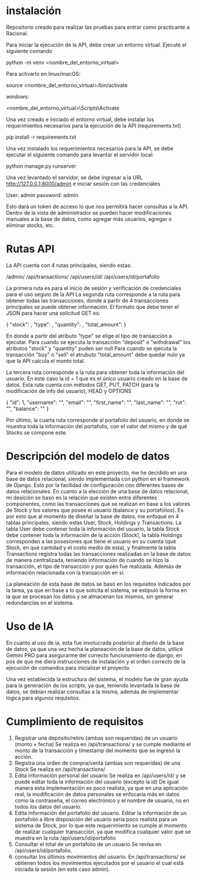 # instalación
Repositorio creado para realizar las pruebas para entrar como practicante a Racional.

Para iniciar la ejecución de la API, debe crear un entorno virtual. Ejecute el siguiente comando

python -m venv <nombre_del_entorno_virtual>

Para activarlo en linux/macOS:

source <nombre_del_entorno_virtual>/bin/activate

windows:

<nombre_del_entorno_virtual>\Scripts\Activate

Una vez creado e iniciado el entorno virtual, debe instalar los requerimientos necesarios para la ejecución de la API (requirements.txt)

pip install -r requirements.txt

Una vez instalado los requerimientos necesarios para la API, se debe ejecutar el siguiente comando para levantar el servidor local:

python manage.py runserver

Una vez levantado el servidor, se debe ingresar a la URL http://127.0.0.1:8000/admin e iniciar sesión con las credenciales 

User: admin
password: admin

Esto dará un token de acceso lo que nos permitirá hacer consultas a la API.
Dentro de la vista de administrador se pueden hacer modificaciones manuales a la base de datos, como agregar más usuarios, agregar o eliminar stocks, etc.

# Rutas API
La API cuenta con 4 rutas principales, siendo estas:

/admin/
/api/transactions/
/api/users/id/
/api/users/id/portafolio

La primera ruta es para el inicio de sesión y verificación de credenciales para el uso seguro de la API
La segunda ruta corresponde a la ruta para obtener todas las transacciones, donde a partir de 4 transacciones principales se puede obtener información.
El formato que debe tener el JSON para hacer una solicitud GET es:

{
    "stock": ,
    "type": ,
    "quantity": ,
    "total_amount": 
}

En donde a partir del atributo "type" se elige el tipo de transacción a ejecutar.
Para cuando se ejecuta la transacción "deposit" o "withdrawal" los atributos "stock" y "quantity" puden ser null
Para cuando se ejecuta la transacción "buy" o "sell" el atrubuto "total_amount" debe quedar nulo ya que la API calcula el monto total.

La tercera ruta corresponde a la ruta para obtener toda la información del usuario. En este caso la id = 1 que es el único usuario creado en la base de datos.
Esta ruta cuenta con métodos GET, PUT, PATCH (para la modificación de info del usuario), HEAD y OPTIONS

{
    "id": 1,
    "username": "",
    "email": "",
    "first_name": "",
    "last_name": "",
    "rut": "",
    "balance": ""
}

Por último, la cuarta ruta corresponde al portafolio del usuario, en donde se muestra toda la información del portafolio, con el valor del mismo y de qué Stocks se compone este.

# Descripción del modelo de datos

Para el modelo de datos utilizado en este proyecto, me he decidido en una base de datos relacional, siendo implementada con python en el framework de Django.
Esto por la facilidad de configuración con diferentes bases de datos relacionales.
En cuanto a la elección de una base de datos relacional, mi desición se basó en la relación que existen entre diferentes componentes, como las transacciones que se realizan en base a los valores de Stock y los valores que posee el usuario (balance y su portafolios).
Es por esto que al momento de diseñar la base de datos, me enfoqué en 4 tablas principales, siendo estas User, Stock, Holdings y Transactions.
La tabla User debe contener toda la información del usuario, la tabla Stock debe contener toda la información de la acción (Stock), la tabla Holdings corresponden a las posesiones que tiene el usuario en su cuenta (qué Stock, en qué cantidad y el costo medio de esta), y finalmente la tabla Transactions registra todas las transacciones realizadas en la base de datos de manera centralizada, teniendo información de cuando se hizo la transacción, el tipo de transacción y por quién fue realizada. Además de información relacionada con la transacción en si.

La planeación de esta base de datos se basó en los requisitos indicados por la tarea, ya que en base a lo que solicita el sistema, se estipuló la forma en la que se procesan los datos y se almacenan los mismos, sin generar redundancias en el sistema.

# Uso de IA

En cuanto al uso de ia, esta fue involucrada posterior al diseño de la base de datos, ya que una vez hecha la planeación de la base de datos, utilicé Gemini PRO para asegurarme del correcto funcionamiento de django, en pos de que me diera instrucciones de instalación y el orden correcto de la ejecución de comandos para inicializar el proyecto.

Una vez establecida la estructura del sistema, el modelo fue de gran ayuda para la generación de los scripts, ya que, teniendo levantada la base de datos, se debían realizar consultas a la misma, además de implementar lógica para algunos requisitos.

# Cumplimiento de requisitos
1. Registrar una depósito/retiro (ambas son requeridas) de un usuario (monto + fecha)
Se realiza en /api/transactions/ y se cumple mediante el monto de la transacción y timestamp del momento que se ingresó la acción.
2. Registra una orden de compra/venta (ambas son requeridas) de una Stock
Se realiza en /api/transactions/ 
3. Edita información personal del usuario
Se realiza en /api/users/id/ y se puede editar toda la información del usuario (excepto la id)
De igual manera esta implementación es poco realista, ya que en una aplicación real, la modificación de datos personales se enfocaría más en datos como la contraseña, el correo electrónico y el nombre de usuario, no en todos los datos del usuario.
4. Edita información del portafolio del usuario.
Editar la información de un portafolio a libre disposición del usuario sería poco realista para un sistema de Stock, por lo que este requerimiento se cumple al momento de realizar cualquier transacción, ya que modifica cualquier valor que se muestra en la ruta /api/users/id/portafolio
5. Consultar el total de un portafolio de un usuario
Se revisa en /api/users/id/portafolio.
6. consultar los últimos movimientos del usuario.
En /api/transactions/ se obtienen todos los movimientos ejecutados por el usuario el cual está iniciada la sesión (en este caso admin).


